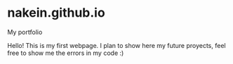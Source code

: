 # nakein.github.io
My portfolio

Hello! This is my first webpage. I plan to show here my future proyects, feel free to show me the errors in my code :)
